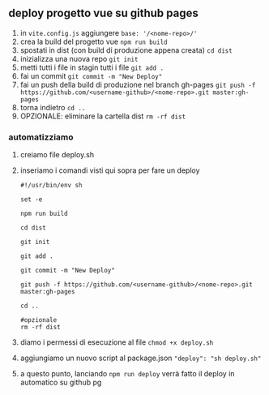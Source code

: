 ## deploy progetto vue su github pages

1. in `vite.config.js` aggiungere `base: '/<nome-repo>/'`
2. crea la build del progetto vue `npm run build`
2. spostati in dist (con build di produzione appena creata) `cd dist`
2. inizializza una nuova repo `git init`
3. metti tutti i file in stagin tutti i file `git add .`
4. fai un commit `git commit -m "New Deploy"`
5. fai un push della build di produzione nel branch gh-pages `git push -f https://github.com/<username-github>/<nome-repo>.git master:gh-pages`
6. torna indietro `cd ..`
7. OPZIONALE: eliminare la cartella dist `rm -rf dist`

### automatizziamo

1. creiamo file deploy.sh
2. inseriamo i comandi visti qui sopra per fare un deploy

    ```
    #!/usr/bin/env sh

    set -e

    npm run build

    cd dist

    git init

    git add .

    git commit -m "New Deploy"

    git push -f https://github.com/<username-github>/<nome-repo>.git master:gh-pages

    cd ..
    
    #opzionale
    rm -rf dist
    ```
2. diamo i permessi di esecuzione al file `chmod +x deploy.sh`
3. aggiungiamo un nuovo script al package.json `"deploy": "sh deploy.sh"`
4. a questo punto, lanciando `npm run deploy` verrà fatto il deploy in automatico su github pg
